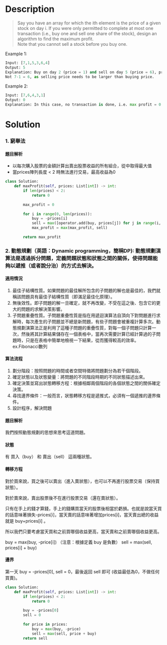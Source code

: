 # Description
>Say you have an array for which the ith element is the price of a given stock on day i.
If you were only permitted to complete at most one transaction (i.e., buy one and sell one share of the stock), design an algorithm to find the maximum profit.  
Note that you cannot sell a stock before you buy one.

Example 1:
```py
Input: [7,1,5,3,6,4]
Output: 5
Explanation: Buy on day 2 (price = 1) and sell on day 5 (price = 6), profit = 6-1 = 5.
Not 7-1 = 6, as selling price needs to be larger than buying price.
```

Example 2:
```py
Input: [7,6,4,3,1]
Output: 0
Explanation: In this case, no transaction is done, i.e. max profit = 0.
```

# Solution

### 1. 窮舉法 

#### 題目解析
- 以每次購入股票的金額計算出賣出股票收益的所有組合，從中取得最大值
- 當prices陣列長度 < 2 時無法進行交易，最高收益為0

```py
class Solution:
    def maxProfit(self, prices: List[int]) -> int:
        if len(prices) < 2:
            return 0
        
        max_profit = 0
        
        for i in range(0, len(prices)):
            buy = -prices[i]
            sell = max([operator.add(buy, prices[j]) for j in range(i, len(prices))])
            max_profit = max(max_profit, sell)
        
        return max_profit


```

### 2. 動態規劃（英語：Dynamic programming，簡稱DP): 動態規劃演算法是透過拆分問題，定義問題狀態和狀態之間的關係，使得問題能夠以遞推（或者說分治）的方式去解決。

#### 適用情況
1. 最佳子結構性質。如果問題的最佳解所包含的子問題的解也是最佳的，我們就稱該問題具有最佳子結構性質（即滿足最佳化原理）。
2. 無後效性。即子問題的解一旦確定，就不再改變，不受在這之後、包含它的更大的問題的求解決策影響。
3. 子問題重疊性質。子問題重疊性質是指在用遞迴演算法自頂向下對問題進行求解時，每次產生的子問題並不總是新問題，有些子問題會被重複計算多次。動態規劃演算法正是利用了這種子問題的重疊性質，對每一個子問題只計算一次，然後將其計算結果儲存在一個表格中，當再次需要計算已經計算過的子問題時，只是在表格中簡單地檢視一下結果，從而獲得較高的效率。ex.Fibonacci數列

#### 算法流程
1. 劃分階段：按照問題的時間或者空間特徵將問題劃分為若干個階段。  
2. 確定狀態以及狀態變量：將問題的不同階段時期的不同狀態描述出來。  
3. 確定決策並寫出狀態轉移方程：根據相鄰兩個階段的各個狀態之間的關係確定決策。  
4. 尋找邊界條件：一般而言，狀態轉移方程是遞推式，必須有一個遞推的邊界條件。   
5. 設計程序，解決問題

#### 題目解析
我們按照動態規劃的思想來思考這道問題。

#### 狀態
有 買入（buy） 和 賣出（sell） 這兩種狀態。

#### 轉移方程
對於買來說，買之後可以賣出（進入賣狀態），也可以不再進行股票交易（保持買狀態）。

對於賣來說，賣出股票後不在進行股票交易（還在賣狀態）。

只有在手上的錢才算錢，手上的錢購買當天的股票後相當於虧損。也就是說當天買的話意味著損失-prices[i]，當天賣的話意味著增加prices[i]，當天賣出總的收益就是 buy+prices[i] 。

所以我們只要考慮當天買和之前買哪個收益更高，當天賣和之前賣哪個收益更高。

buy = max(buy, -price[i]) （注意：根據定義 buy 是負數）
sell = max(sell, prices[i] + buy)

#### 邊界
第一天 buy = -prices[0], sell = 0，最後返回 sell 即可 (收益最低為0，不做任何買賣)。

```py
class Solution:
    def maxProfit(self, prices: List[int]) -> int:
        if len(prices) < 2:
            return 0
        
        buy = -prices[0]
        sell = 0
        
        for price in prices:
            buy = max(buy, -price)
            sell = max(sell, price + buy)
        return sell
```



